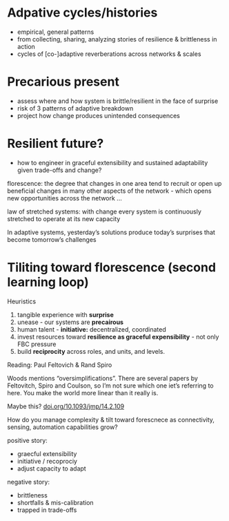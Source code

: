 # Adpative cycles/histories

- empirical, general patterns
- from collecting, sharing, analyzing stories of resilience & brittleness in action
- cycles of [co-]adaptive reverberations across networks & scales


# Precarious present

- assess where and how system is brittle/resilient in the face of surprise
- risk of 3 patterns of adaptive breakdown
- project how change produces unintended consequences


# Resilient future?

- how to engineer in graceful extensibility and sustained adaptability given trade-offs and change?

florescence: the degree that changes in one area tend to recruit or open up  beneficial changes in many other aspects of the network - which opens new  opportunities across the network ...


law of stretched systems: with change every system is continuously stretched  to operate at its new capacity

In adaptive systems, yesterday’s solutions produce today’s surprises that become tomorrow’s challenges


# Tiliting toward florescence (second learning loop)

Heuristics

1. tangible experience with **surprise**
2. unease - our systems are **precairous**
3. human talent - **initiative:** decentralized, coordinated
4. invest resources toward **resilience as graceful expensibility** - not only FBC pressure
5. build **reciprocity** across roles, and units, and levels.


Reading: Paul Feltovich & Rand Spiro

Woods mentions “oversimplifications”. There are several papers by Feltovitch, Spiro and Coulson, so I’m not sure which one iet’s referring to here. You make the world more linear than it really is. 

Maybe this? [doi.org/10.1093/jmp/14.2.109](https://doi.org/10.1093/jmp/14.2.109)



How do you manage complexity & tilt toward forescnece as connectivity, sensing, automation capabilities grow?

positive story:

- graecful extensibility
- initiative / recoprociy
- adjust capacity to adapt



negative story:

- brittleness
- shortfalls & mis-calibration
- trapped in trade-offs


